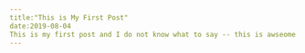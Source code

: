 ```yaml
---
title:"This is My First Post"
date:2019-08-04
This is my first post and I do not know what to say -- this is awseome stuff
---
```

